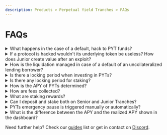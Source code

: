```yaml
---
description: Products > Perpetual Yield Tranches > FAQs
---
```


# FAQs

<details>

<summary>What happens in the case of a default, hack to PYT funds?</summary>

Read the[ PYTs Edge Cases ](../../developers/perpetual-yield-tranches/edge-cases.md)section to learn more about default or hack scenarios and how they would be managed.

</details>

<details>

<summary>If a protocol is hacked wouldn't its underlying token be useless? How does Junior create value after an exploit?</summary>

If the attacker is able to completely drain a protocol, both Senior and Junior tranches would be affected. This event is extremely rare, as usually a hack is composed of recursive interactions that steal part of the funds. When the protocol itself is hacked, there are guardians that can pause the system and prevent further losses. Even if validators are directly hacked, it's unlikely that all the validators will suffer the same issue, just causing partial losses.

In this vision, Senior Tranche increases the security profile of the liquidity provider, adding an extra layer of protection: Junior Tranche deposits.

</details>

<details>

<summary>How is the liquidation managed in case of a default of an uncollateralized lending borrower?</summary>

PYTs would follow the [Clearpool default process](https://docs.clearpool.finance/clearpool/how-it-works/protocol/default) (insurance, auction) and then redistribute $USDC reimbursed to the Tranches token holders.

There can be 2 scenarios:

* Senior tranche is fully covered and Junior tranche redeems a portion of deposited assets: Senior LPs withdraw their entire deposit; Junior LPs will proportionally redeem their funds using a redistribution contract.&#x20;
* Senior tranche redeems a portion of deposited assets and no liquidity is left on Junior tranche: Senior LPs will proportionally redeem their funds using a redistribution contract.

In the case of borrower default on Clearpool, where the NAV does not decrease, the pausing process will be the following:

* on Clearpool itself, you cannot redeem because utilization rate is 100% and the pool is locked until auction.
* the PYTs is manually paused, but the underlying is already locked.
* once the USDC refund is processed by Clearpool, PYTs are unpaused (according to the 2 scenarios described above).

</details>

<details>

<summary>Is there a locking period when investing in PYTs?</summary>

There are **no locking periods or epochs** and users are free to enter and exit at any time. The interest earned (and governance tokens, after being partially sold in the market) will be split between the two classes using the [Adaptive Yield split](overview.md#adaptive-yield-split).

</details>

<details>

<summary>Is there any locking period for staking?</summary>

There is no lockup period for staking.

</details>

<details>

<summary>How is the APY of PYTs determined?</summary>

The base APY, before being split between tranches, is provided by the underlying strategy that takes into account the reinvestment of the accrued governance tokens (except for eventual IDLE rewards). The actual APY of each tranche class is determined by the ratio between the current underlying TVL of Senior and Junior tranches (i.e. APY = share of yield allocated to senior tranches/Senior TVL). The APY has to be considered net of fees.

</details>

<details>

<summary>How are fees collected?</summary>

Fees are collected at each harvest event. When the strategy auto-reinvest accrued tokens, the **Idle protocol charges a 10-15% performance fee** (see the [Fee structure](../fees.md#perpetual-yield-tranches) section).&#x20;

</details>

<details>

<summary>What are staking rewards?</summary>

To keep a good ratio between Senior and Junior tranches and a healthy APY, part of farmed governance tokens (e.g. IDLE) are redistributed to users who stake their tranche tokens in specific tranche rewards contracts.

</details>

<details>

<summary>Can I deposit and stake both on Senior and Junior Tranches?</summary>

You can always deposit in the Tranche of your preference. Staking is avaiable only in Senior tranches. Next to Senior tranches APYs you can over the ℹ️ and see the breakdown of the APR.

</details>

<details>

<summary>PYTs emergency pause is triggered manually or automatically?</summary>

As a general rule, the PYTs contracts automatically detect a NAV decrease and activate on-chain the pausing feature. No need for a DAO vote or multisig tx.

</details>

<details>

<summary>What is the difference between the APY and the realized APY shown in the dashboard?</summary>

The APY displayed is a spot gross return, while the realized APY is the average return, considering the time-based dependencies. \
\
The realized APY already counts the performance fee.

</details>



Need further help? Check our [guides](../../other/guides/) list or get in contact on [Discord](https://discord.com/invite/mpySAJp).
